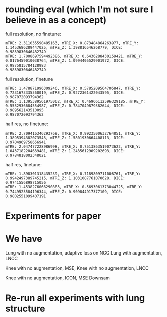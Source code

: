 

# rounding eval (which I'm not sure I believe in as a concept)

full resolution, no finetune:


```
mTRE: 2.311035590485163, mTRE_X: 0.873484864263977, mTRE_Y: 1.1453686289447025, mTRE_Z: 1.398816546268779, DICE: 0.9839830646482749
mTRE: 1.7008697594492386, mTRE_X: 0.6436288430159421, mTRE_Y: 0.8176459010038764, mTRE_Z: 1.0994405529901972, DICE: 0.9875815784128983
0.9839830646482749
```

full resolution, finetune

```
mTRE: 1.478871996309246, mTRE_X: 0.5785209564705847, mTRE_Y: 0.7231673335360019, mTRE_Z: 0.9272361422043595, DICE: 0.987072093794362
mTRE: 1.1395389561975062, mTRE_X: 0.46966112596329185, mTRE_Y: 0.5532936684554987, mTRE_Z: 0.7847049879382644, DICE: 0.989562143510095
0.987072093794362
```

half res, no finetune:

```
mTRE: 2.709416346293769, mTRE_X: 0.9923500632764851, mTRE_Y: 1.3895394382073543, mTRE_Z: 1.5801930664408113, DICE: 0.9704969758656941
mTRE: 2.047477228986998, mTRE_X: 0.7513863519073622, mTRE_Y: 1.0437182204639481, mTRE_Z: 1.2435612909202693, DICE: 0.9784818002348021
```

half res, finetune:

```
mTRE: 1.898301318435239, mTRE_X: 0.7189809711008761, mTRE_Y: 0.9942497389745215, mTRE_Z: 1.1031087761070628, DICE: 0.9741556898715056
mTRE: 1.4538276066290883, mTRE_X: 0.5693061373044725, mTRE_Y: 0.7449523584196344, mTRE_Z: 0.909844917377109, DICE: 0.9802551099407191
```

# Experiments for paper

# We have

Lung with no augmentation, adaptive loss on NCC
Lung with augmentation, LNCC

Knee with no augmentation, MSE,
Knee with no augmentation, LNCC

Knee with no augmentation, ICON, MSE
Downsam

# Re-run all experiments with lung structure

